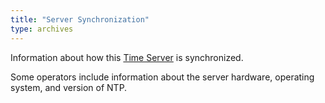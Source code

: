 ```yaml
---
title: "Server Synchronization"
type: archives
---
```


Information about how this [Time Server](/support/servers/timeserver) is synchronized.

Some operators include information about the server hardware, operating system, and version of NTP. 